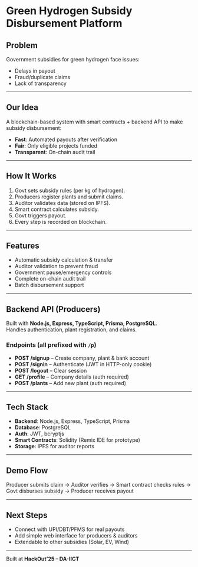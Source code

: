 # Green Hydrogen Subsidy Disbursement Platform

## Problem
Government subsidies for green hydrogen face issues:  
- Delays in payout  
- Fraud/duplicate claims  
- Lack of transparency  

---

## Our Idea
A blockchain-based system with smart contracts + backend API to make subsidy disbursement:  
- **Fast**: Automated payouts after verification  
- **Fair**: Only eligible projects funded  
- **Transparent**: On-chain audit trail  

---

## How It Works
1. Govt sets subsidy rules (per kg of hydrogen).  
2. Producers register plants and submit claims.  
3. Auditor validates data (stored on IPFS).  
4. Smart contract calculates subsidy.  
5. Govt triggers payout.  
6. Every step is recorded on blockchain.  

---

## Features
- Automatic subsidy calculation & transfer  
- Auditor validation to prevent fraud  
- Government pause/emergency controls  
- Complete on-chain audit trail  
- Batch disbursement support  

---

## Backend API (Producers)
Built with **Node.js, Express, TypeScript, Prisma, PostgreSQL**.  
Handles authentication, plant registration, and claims.

### Endpoints (all prefixed with `/p`)
- **POST /signup** – Create company, plant & bank account  
- **POST /signin** – Authenticate (JWT in HTTP-only cookie)  
- **POST /logout** – Clear session  
- **GET /profile** – Company details (auth required)  
- **POST /plants** – Add new plant (auth required)  

---

## Tech Stack
- **Backend**: Node.js, Express, TypeScript, Prisma  
- **Database**: PostgreSQL  
- **Auth**: JWT, bcryptjs  
- **Smart Contracts**: Solidity (Remix IDE for prototype)  
- **Storage**: IPFS for auditor reports  

---

## Demo Flow
Producer submits claim → Auditor verifies → Smart contract checks rules → Govt disburses subsidy → Producer receives payout  

---

## Next Steps
- Connect with UPI/DBT/PFMS for real payouts  
- Add simple web interface for producers & auditors  
- Extendable to other subsidies (Solar, EV, Wind)  

---

Built at **HackOut’25 – DA-IICT**
